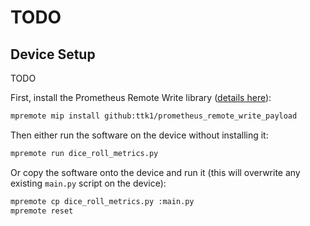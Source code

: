 # TODO

## Device Setup

TODO

First, install the Prometheus Remote Write library ([details here](https://github.com/ttk1/prometheus_remote_write_payload)):

```bash
mpremote mip install github:ttk1/prometheus_remote_write_payload
```

Then either run the software on the device without installing it:

```bash
mpremote run dice_roll_metrics.py
```

Or copy the software onto the device and run it (this will overwrite any existing `main.py` script on the device):

```bash
mpremote cp dice_roll_metrics.py :main.py
mpremote reset
```
